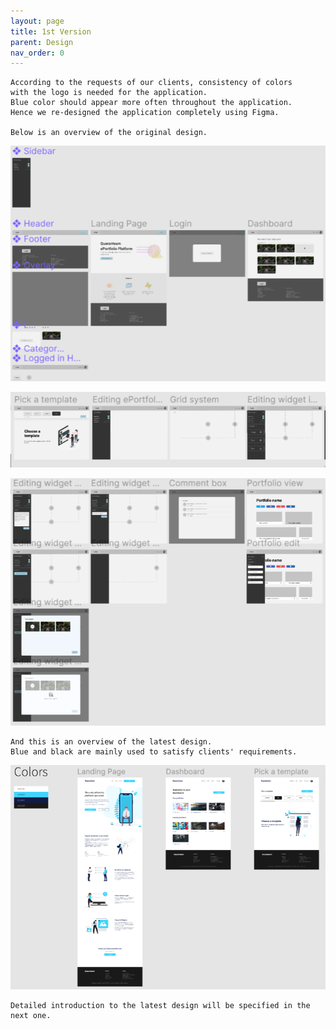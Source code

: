 ```yaml
---
layout: page
title: 1st Version
parent: Design
nav_order: 0
---
```

    According to the requests of our clients, consistency of colors                                            
    with the logo is needed for the application.                                                 
    Blue color should appear more often throughout the application.                                 
    Hence we re-designed the application completely using Figma.                                             
                                                    
    Below is an overview of the original design.   

![Old_Design1](../img/old_design1.PNG)   
                                               
![Old_Design2](../img/old_design2.PNG)   
                                                           
![Old_Design3](../img/old_design3.PNG)   
                                              
    And this is an overview of the latest design.          
    Blue and black are mainly used to satisfy clients' requirements.                           
                                                
![New_Design](../img/new_design.PNG)   
                                                   
    Detailed introduction to the latest design will be specified in the next one.                       